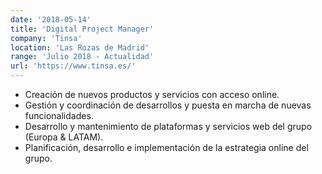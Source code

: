 ```yaml
---
date: '2018-05-14'
title: 'Digital Project Manager'
company: 'Tinsa'
location: 'Las Rozas de Madrid'
range: 'Julio 2018 - Actualidad'
url: 'https://www.tinsa.es/'
---
```


- Creación de nuevos productos y servicios con acceso online.
- Gestión y coordinación de desarrollos y puesta en marcha de nuevas funcionalidades.
- Desarrollo y mantenimiento de plataformas y servicios web del grupo (Europa & LATAM).
- Planificación, desarrollo e implementación de la estrategia online del grupo.
